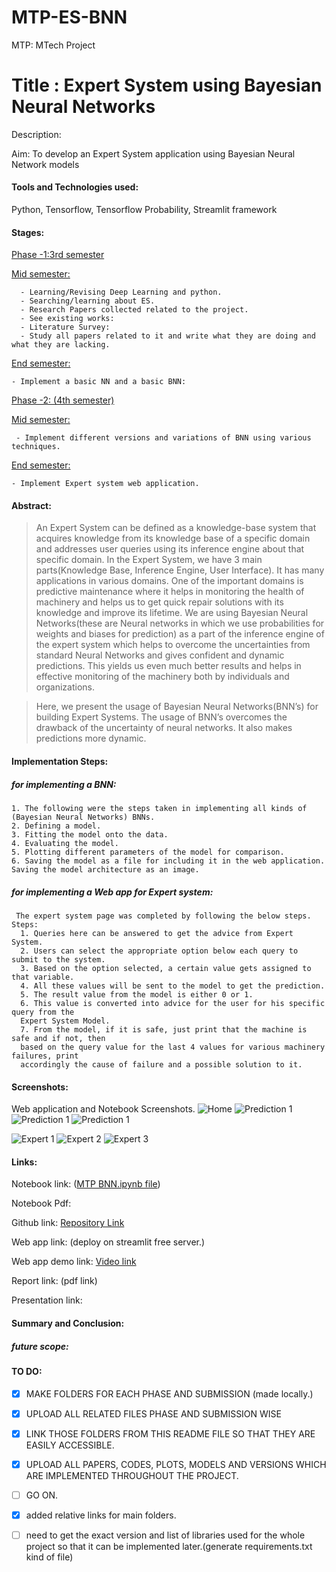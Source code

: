 # MTP-ES-BNN
MTP: MTech Project

# Title : Expert System using Bayesian Neural Networks

Description:

Aim: To develop an Expert System application using Bayesian Neural Network models 

#### Tools and Technologies used: 
Python, Tensorflow, Tensorflow Probability, Streamlit framework

#### Stages:

  [Phase -1:3rd semester](../main/PHASE%20-1/)
    
   [Mid semester:](../main/PHASE%20-1/1-%203RD%20SEMESTER%20MID/)
   
      - Learning/Revising Deep Learning and python.
      - Searching/learning about ES.
      - Research Papers collected related to the project.
      - See existing works:
      - Literature Survey:
      - Study all papers related to it and write what they are doing and what they are lacking.
      
   [End semester:](../main/PHASE%20-1/2-%203RD%20SEMESTER%20END/)
   
    - Implement a basic NN and a basic BNN:
    
  [Phase -2: (4th semester)](../main/PHASE%20-2/)
    
   [Mid semester:](../main/PHASE%20-2/1-%204TH%20SEMESTER%20MID/)
   
     - Implement different versions and variations of BNN using various techniques.
     
   [End semester:](../main/PHASE%20-2/2-%204TH%20SEMESTER%20END/)
   
    - Implement Expert system web application.


#### Abstract:

>  An Expert System can be defined as a knowledge-base system that acquires knowledge
from its knowledge base of a specific domain and addresses user queries using
its inference engine about that specific domain. In the Expert System, we have 3 main
parts(Knowledge Base, Inference Engine, User Interface). It has many applications in
various domains. One of the important domains is predictive maintenance where it helps
in monitoring the health of machinery and helps us to get quick repair solutions with its
knowledge and improve its lifetime. We are using Bayesian Neural Networks(these are
Neural networks in which we use probabilities for weights and biases for prediction) as a
part of the inference engine of the expert system which helps to overcome the uncertainties
from standard Neural Networks and gives confident and dynamic predictions. This
yields us even much better results and helps in effective monitoring of the machinery
both by individuals and organizations.

> Here, we present the usage of Bayesian Neural Networks(BNN’s) for building Expert
Systems. The usage of BNN’s overcomes the drawback of the uncertainty of neural
networks. It also makes predictions more dynamic.

#### Implementation Steps:

##### for implementing a BNN:
    1. The following were the steps taken in implementing all kinds of (Bayesian Neural Networks) BNNs.
    2. Defining a model.
    3. Fitting the model onto the data.
    4. Evaluating the model.
    5. Plotting different parameters of the model for comparison.
    6. Saving the model as a file for including it in the web application. Saving the model architecture as an image.
 
##### for implementing a Web app for Expert system:
     The expert system page was completed by following the below steps.
    Steps:
      1. Queries here can be answered to get the advice from Expert System.
      2. Users can select the appropriate option below each query to submit to the system.
      3. Based on the option selected, a certain value gets assigned to that variable.
      4. All these values will be sent to the model to get the prediction.
      5. The result value from the model is either 0 or 1.
      6. This value is converted into advice for the user for his specific query from the
      Expert System Model.
      7. From the model, if it is safe, just print that the machine is safe and if not, then
      based on the query value for the last 4 values for various machinery failures, print
      accordingly the cause of failure and a possible solution to it.
    
#### Screenshots:
 Web application and Notebook Screenshots.
  ![Home](../main/PHASE%20-2/2-%204TH%20SEMESTER%20END/progress/final_imgs/home.png)
  ![Prediction 1](../main/PHASE%20-2/2-%204TH%20SEMESTER%20END/progress/final_imgs/pred1.png)
  ![Prediction 1](../main/PHASE%20-2/2-%204TH%20SEMESTER%20END/progress/final_imgs/pred2.png)
  ![Prediction 1](../main/PHASE%20-2/2-%204TH%20SEMESTER%20END/progress/final_imgs/pred3.png)

  ![Expert 1](../main/PHASE%20-2/2-%204TH%20SEMESTER%20END/progress/final_imgs/expert1.png) 
  ![Expert 2](../main/PHASE%20-2/2-%204TH%20SEMESTER%20END/progress/final_imgs/expert2.png)
  ![Expert 3](../main/PHASE%20-2/2-%204TH%20SEMESTER%20END/progress/final_imgs/expert3.png) 

#### Links:

Notebook link: ([MTP BNN.ipynb file](https://colab.research.google.com/drive/1EJFF_p3MFp1Ery2jgGbtToBSvJllL3Ai?usp=sharing))

Notebook Pdf: 

Github link: [Repository Link](https://github.com/Bharathbrothers/MTP-ES-BNN)

Web app link: (deploy on streamlit free server.)

Web app demo link: [Video link](https://drive.google.com/file/d/1wQdFVDWhVPn2GtZs32ubPnI_HMJxvd4K/view?usp=sharing)

Report link: (pdf link)

Presentation link:

#### Summary and Conclusion:

##### future scope:
    
#### TO DO:
  - [x] MAKE FOLDERS FOR EACH PHASE AND SUBMISSION (made locally.)
  - [x] UPLOAD ALL RELATED FILES PHASE AND SUBMISSION WISE
  - [x] LINK THOSE FOLDERS FROM THIS README FILE SO THAT THEY ARE EASILY ACCESSIBLE.
  - [x] UPLOAD ALL PAPERS, CODES, PLOTS, MODELS AND VERSIONS WHICH ARE IMPLEMENTED THROUGHOUT THE PROJECT.
  - [ ] GO ON. 
  - [X] added relative links for main folders.
  - [ ] need to get the exact version and list of libraries used for the whole project so that it can be implemented later.(generate requirements.txt kind of file)
   

